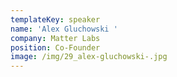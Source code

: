 ```yaml
---
templateKey: speaker
name: 'Alex Gluchowski '
company: Matter Labs
position: Co-Founder
image: /img/29_alex-gluchowski-.jpg
---
```


